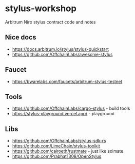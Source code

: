 # stylus-workshop

Arbitrum Niro stylus contract code and notes

## Nice docs

* <https://docs.arbitrum.io/stylus/stylus-quickstart>
* <https://github.com/OffchainLabs/awesome-stylus>

## Faucet

* <https://bwarelabs.com/faucets/arbitrum-stylus-testnet>

## Tools

* <https://github.com/OffchainLabs/cargo-stylus> - build tools
* <https://stylus-playground.vercel.app/> - playground

## Libs

* <https://github.com/OffchainLabs/stylus-sdk-rs>
* <https://github.com/LimeChain/stylus-toolkit>
* <https://github.com/cairoeth/rustmate> - just like solmate
* <https://github.com/Prabhat1308/OpenStylus>
